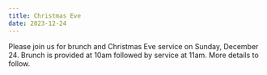 ```yaml
---
title: Christmas Eve
date: 2023-12-24
---
```

Please join us for brunch and Christmas Eve service on Sunday, December 24. Brunch is provided at 10am followed by service at 11am. More details to follow.
